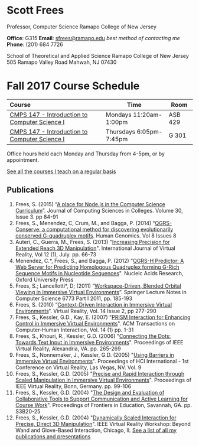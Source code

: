 
# Scott Frees
Professor, Computer Science
Ramapo College of New Jersey

**Office**:  G315
**Email**:  [sfrees@ramapo.edu](mailto:sfrees@ramapo.edu) *best method of contacting me*
**Phone**:  (201) 684 7726

School of Theoretical and Applied Science
Ramapo College of New Jersey
505 Ramapo Valley Road
Mahwah, NJ 07430

# Fall 2017 Course Schedule
|Course|Time|Room|
|:--|---|---|
|[CMPS 147 - Introduction to Computer Science I](courses/cmps147/f17m)|Mondays 11:20am-1:00pm| ASB 429|
|[CMPS 147 - Introduction to Computer Science I](courses/cmps147/f17th)|Thursdays 6:05pm-7:45pm| G 301|

Office hours held each Monday and Thursday from 4-5pm, or by appointment.

[See all the courses I teach on a regular basis](courses/)

## Publications
1.	Frees, S. (2015) “[A place for Node.js in the Computer Science Curriculum](http://dl.acm.org/citation.cfm?id=2675341)”. Journal of Computing Sciences in Colleges. Volume 30, Issue 3.  pp 84-91
2.	Frees, S., Menendez, C, Crum, M., and Bagga, P. (2014) “[QGRS-Conserve:  a computational method for discovering evolutionarily conserved G-quadruplex motifs](http://www.humgenomics.com/content/8/1/8).  Human Genomics. Vol 8 Issues 8
3.	Auteri, C., Guerra, M., Frees, S. (2013) "[Increasing Precision for Extended Reach 3D Manipulation](pdf/ijvr2013.pdf)". International Journal of Virtual Reality, Vol 12 (1), July. pp. 66-73
4.	Menendez, C.*, Frees, S., and Bagga, P. (2012) "[QGRS-H Predictor: A Web Server for Predicting Homologous Quadruplex forming G-Rich Sequence Motifs in Nucleotide Sequences](pdf/gks422.pdf)". Nucleic Acids Research, Oxford University Press
5.	Frees, S.; Lancellotti*, D; (2011) “[Workspace-Driven, Blended Orbital Viewing in Immersive Virtual Environments](pdf/67730185.pdf)”.  Springer Lecture Notes in Computer Science 6773 Part I 2011, pp. 185-193
6.	Frees, S. (2010) “[Context-Driven Interaction in Immersive Virtual Environments](pdf/cdi.pdf)“.  Virtual Reality, Vol. 14 Issue 2, pp 277-290  
7.	Frees, S., Kessler, G.D., Kay, E. (2007) "[PRISM Interaction for Enhancing Control in Immersive Virtual Environments](pdf/prismtochi.pdf)". ACM Transactions on Computer-Human Interaction, Vol. 14 (1) pp. 1-31  
8.	Frees, S., Khouri, R., Kessler, G.D. (2006) "[Connecting the Dots: Towards Text Input in Immersive Environments](pdf/CTD-VR06-FINAL.pdf)". Proceedings of IEEE Virtual Reality, Alexandria, VA. pp. 265-269  
9.	Frees, S., Nonnemaker, J., Kessler, G.D. (2005) "[Using Barriers in Immersive Virtual Environments](pdf/freesHCI-VR.pdf)". Proceedings of HCI International - 1st Conference on Virtual Reality, Las Vegas, NV. Vol. 9
10.	Frees, S., Kessler, G.D. (2005) "[Precise and Rapid Interaction through Scaled Manipulation in Immersive Virtual Environments](pdf/FreesVR05.pdf)". Proceedings of IEEE Virtual Reality, Bonn, Germany. pp. 99-106  
11.	Frees, S., Kessler, G.D. (2004) "[The Design and Evaluation of Collaborative Tools to Support Communication and Active Learning for Course Work](pdf/cimelFIE2004.pdf)". Proceedings of Frontiers in Education, Savannah, GA. pp. S3B20-25  
12.	Frees, S., Kessler, G.D. (2004) "[Dynamically Scaled Interaction for Precise, Direct 3D Manipulation](pdf/ieeevr04.pdf)". IEEE Virtual Reality Workshop: Beyond Wand and Glove-Based Interaction, Chicago, IL
[See a list of all my publications and presentations](pubs.html)
